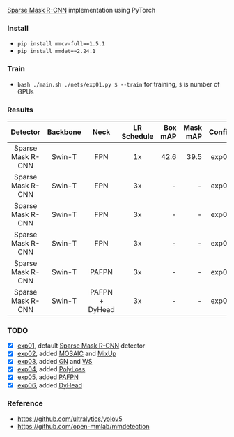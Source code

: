 [Sparse Mask R-CNN](https://arxiv.org/abs/2105.01928) implementation using PyTorch

### Install

* `pip install mmcv-full==1.5.1`
* `pip install mmdet==2.24.1`

### Train

* `bash ./main.sh ./nets/exp01.py $ --train` for training, `$` is number of GPUs

### Results

|     Detector      | Backbone |      Neck      | LR Schedule | Box mAP | Mask mAP | Config |
|:-----------------:|:--------:|:--------------:|:-----------:|--------:|---------:|-------:|
| Sparse Mask R-CNN |  Swin-T  |      FPN       |     1x      |    42.6 |     39.5 |  exp01 |
| Sparse Mask R-CNN |  Swin-T  |      FPN       |     3x      |       - |        - |  exp02 |
| Sparse Mask R-CNN |  Swin-T  |      FPN       |     3x      |       - |        - |  exp03 |
| Sparse Mask R-CNN |  Swin-T  |      FPN       |     3x      |       - |        - |  exp04 |
| Sparse Mask R-CNN |  Swin-T  |     PAFPN      |     3x      |       - |        - |  exp05 |
| Sparse Mask R-CNN |  Swin-T  | PAFPN + DyHead |     3x      |       - |        - |  exp06 |

### TODO

* [x] [exp01](./nets/exp01.py), default [Sparse Mask R-CNN](https://arxiv.org/abs/2105.01928) detector
* [x] [exp02](./nets/exp02.py), added [MOSAIC](https://arxiv.org/abs/2004.10934)
  and [MixUp](https://arxiv.org/abs/1710.09412)
* [x] [exp03](./nets/exp03.py), added [GN](https://arxiv.org/abs/1803.08494) and [WS](https://arxiv.org/abs/1903.10520)
* [x] [exp04](./nets/exp04.py), added [PolyLoss](https://arxiv.org/abs/2204.12511)
* [x] [exp05](./nets/exp05.py), added [PAFPN](https://arxiv.org/abs/1803.01534)
* [x] [exp06](./nets/exp06.py), added [DyHead](https://arxiv.org/abs/2106.08322)

### Reference

* https://github.com/ultralytics/yolov5
* https://github.com/open-mmlab/mmdetection